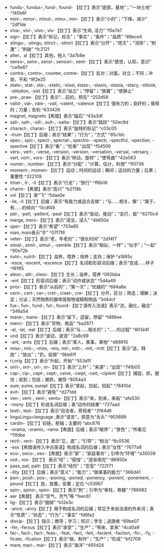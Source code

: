 
- fundu-, fundus-, fund-, found- 【拉丁】表示“底部，基地”；“一块土地”  ^140b6f
- mini-, minor-, minut-, minu-, min-【拉丁】表示“小的”；“下降，减少”  ^2df1de
- viva-, vivi-, vivo-, viv-【拉丁】表示“生命, 活力” ^f5e7e7
- sign-【拉丁】表示“标记，标志”；“事实”；“条件”；“品质” ^88ece4
- stingu-, -stingu, stinct-, -stinct【拉丁】表示“分开”；“熄灭”；“消除”；“刺激”；“刺破” ^fc2121
- alter，al【拉丁】其他，他人 ^3a7b8e
- senso-, sens-, sensi-, sensori-, sent-【拉丁】表示“感觉，认知，意识” ^ce9e87
- contra-, contro-, counter, contre-【拉丁】反对；对面，对立；不同；冲突，不和 ^9f2e25
- stato-, stat-, sta-, -static, -stasi, staso-, -stasis, -stasia, -stacy, -stitute, -stitution, -sist【拉丁】表示“站立”；“停留”；“放置”；“使静止”
- pre-, prae-【拉丁】表示"….前的，预先" ^252d59
- valid-, val-, vale-, -vail, -valent, -valence【拉丁】强有力的；良好的；值得的；力量；告别 ^633426
- magnet, magneto【希腊】表示“磁石” ^43a3df
- sali-, salt-, -sili-, sult-, -salta-【拉丁】表示“跳跃” ^50ec9d
- charact-, charac-【拉丁】表示“独特的标记” ^c03c05
- -trum【拉丁】后缀；表示“结果”；“行为”；“方式” ^95c1dc
- spec-, spic-, spect-, spectat-, spectro- -spectr, -spectful, -spection, -spective【拉丁】表示“看”；“检查” “出现” ^f54506
- vers-, vert-, -verse, -version, -version, -versation, -versal, -versary, -vert, vort-, vors-【拉丁】表示“转动，旋转”；“使弯曲” ^42e563
- numer-, number-【拉丁】表示“分配”；“计算，估计，料想” ^1f0736
- moment-, momen-【拉丁】运动；时间的运动；瞬间；运动的力量；后果；重要性 ^322109
- itiner-, it-, -it【拉丁】表示“行走”；“旅行” ^ff6b16
- charm-【希腊】表示“高兴” ^b2119b
- vol【拉丁】表“飞” ^5daa0e
- -ile, -il【拉丁】后缀；表示“有能力或适合去做”；“与……相关，像”；“属于，有……的倾向” ^0cdf49
- pel-, -pell, -pellent, -peal【拉丁】表示“驱动，推动”；“击打，敲” ^6270c4
- merge, mers-【拉丁】表示“浸没，浸入” ^4b650e
- sper-【拉丁】表示“希望” ^753e85
- man, main表示“手” ^07f7f6
- veter-【拉丁】表示“老，年老的”；“很长时间” ^2d14f7
- simal-, simil-, simul-, -semble【拉丁】表示“相似，一样”；“似乎”；“一起” ^90e72b
- nutri-, nutrit-【拉丁】滋养，喂养；培养；支持；保护 ^a1865c
- -esce, -escent, -escence【拉丁】名词和形容词后缀；表示“变成……样子 ^f91ff5
- alesc-, alit-, olesc-【拉丁】生长；滋养，营养 ^092bba
- -ent【拉丁】形容词后缀；表示“动作或状态” ^5d4a49
- prior-【拉丁】表示“从前的”；“第一次”；“优越的” ^684a8e
- cern-, cert-, cer-; cret-, creet-, cre-【拉丁】分开，区分；筛选；理解；决定；分泌；天然物质的腺体提取物或精制物品 ^3d4dcf
- fus-, fun-, fund-, fut-, found-【拉丁语传入法语】表示“流，融化，融合” ^346a54
- mane-, mans-【拉丁】表示“留下，逗留，停留” ^f486ee
- merci-【拉丁】表示“货物，商品” ^ba2871
- -al, -ial, -eal【拉丁】后缀；表示“与……相关的”；“……的过程” ^801d4f
- und【拉丁】表示“波动，波浪” ^2a8c99
- -ant, -ants【拉丁】后缀；表示“某人，某事，某物” ^d68910
- miss-, mis-, -miss, -mis, mit-, mitt-, -mit, -mitt【拉丁】表示“送，释放”；“放出”；“扔，投掷” ^9bb61f
-   ri,orig【拉丁】表示“升起，开始” ^553d1f
- oriri-, orir-, ori-, or-【拉丁】表示“上升”；“来源”；“出现” ^74fb05
- cap-, cip-, capt-, cept-, ceive, -ceipt, -ceit, -cipient【拉丁】捕捉，抓，握住；收到；包括；被抓，被俘 ^8054a3
- sum, sume, sumpt【拉丁】表示“拿起，捡起，拾起” ^78410d
- evit-【拉丁】表示“避免” ^d271dd
-  ven-, vent-, veni-, ventu-【拉丁】表示“来，到来，来临” ^afa530
-  -mony【拉丁】形成名词后缀；表“动作的结果” ^727aad
- testi-, test-【拉丁】表示“目击者，旁观者” ^2f84d6
- linguLingu=language ,表示“语言”，原意为“舌头” ^903699
- cardin-【拉丁】铰链，枢轴；主要的 ^abc676
- -orama, -oramic, -rama【希腊】后缀；表示“眼界”；“景色”；“所看见 ^11fdbe
- recti-, rect-【拉丁】表示“正，直”；“引导”；“统治” ^8c0536
- -ess【希腊语传入中古英语】构成名词的后缀；表示“女性” ^7677a8
- eco-, oeco-, oec-【希腊】表示“家”；“家庭事务”；引申为“环境” ^a35039
- rod-, ros-【拉丁】 表示“咬”；“侵蚀”；“逐渐用完” ^86950e
- pass, pat, path【拉丁】表示“经历”；“忍受” ^722f71
- -ility【拉丁】后缀；表示“意义”；“能力”；“做某事的能力” ^366d41
- pon-, posit-, pos-, -poning, -poned, -ponency, -ponent, -ponement, -pound【拉丁】放，放置，安置；定位 ^c53967
- spin-, spino-, spini-【拉丁】表示“刺”；引申为“脊柱，脊髓” ^786982
- aer【希腊】 表示“空气，充气”等 ^feec61
- lig-【拉丁】表示“捆绑” ^b12e3c
- -ance, -ancy【拉丁】用于构成名词的后缀；常见于来自法语的外来词；表示“性质”；“状态”；“行为”；“事实” ^fd9fa2
- discip-【拉丁】指示；教导；学习；知识；学生；追随者 ^89be07
- -fer, -ferous【拉丁】表示“承受”；“生产”；“带来，拿来” ^4cd0a9
- fac-, facil-, fact-, feas-, -feat, -fect, -feit, -facient, -faction, -fic-, -fy, -ficate, -fication【拉丁】表示“做，制作”；“生产”；“形成” ^bf2709
- mare, mari-, mar-【拉丁】表示“海洋” ^465d24
